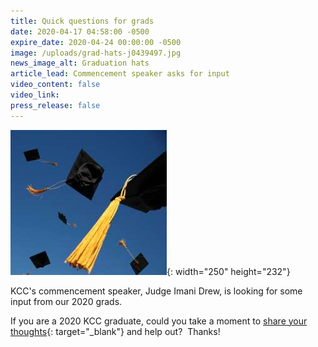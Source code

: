 ```yaml
---
title: Quick questions for grads
date: 2020-04-17 04:58:00 -0500
expire_date: 2020-04-24 00:00:00 -0500
image: /uploads/grad-hats-j0439497.jpg
news_image_alt: Graduation hats
article_lead: Commencement speaker asks for input
video_content: false
video_link:
press_release: false
---
```


![](/uploads/grad-hats.jpg){: width="250" height="232"}

KCC's commencement speaker, Judge Imani Drew, is looking for some input from our 2020 grads.

If you are a 2020 KCC graduate, could you take a moment to [share your thoughts](https://form.jotform.com/201036613522038){: target="_blank"} and help out?&nbsp; Thanks\!